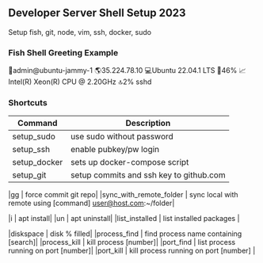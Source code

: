 ## Developer Server Shell Setup 2023

Setup fish, git, node, vim, ssh, docker, sudo

### Fish Shell Greeting Example

👤admin@ubuntu-jammy-1 🌎35.224.78.10 💻Ubuntu 22.04.1 LTS 📁46% 📈Intel(R) Xeon(R) CPU @ 2.20GHz 🔝2% sshd

### Shortcuts

| Command | Description |
| --- | --- |
|setup_sudo | use sudo without password|
|setup_ssh | enable pubkey/pw login|
|setup_docker | sets up docker-compose script|
|setup_git | setup commits and ssh key to github.com|

|gg | force commit git repo|
|sync_with_remote_folder | sync local with remote using [command] user@host.com:~/folder|

|i | apt install|
|un | apt uninstall|
|list_installed | list installed packages |

|diskspace |  disk % filled|
|process_find | find process name containing [search]|
|process_kill | kill process [number]|
|port_find | list process running on port [number]|
|port_kill | kill process running on port [number] |

